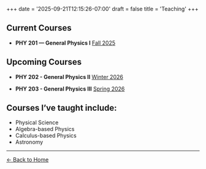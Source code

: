+++
date = '2025-09-21T12:15:26-07:00'
draft = false
title = 'Teaching'
+++


## Current Courses

- **PHY 201 — General Physics I** [Fall 2025](/teaching/physics201/)

## Upcoming Courses

- **PHY 202 - General Physics II** [Winter 2026]()

- **PHY 203 - General Physics III** [Spring 2026]()
 



## Courses I’ve taught include:

- Physical Science
- Algebra-based Physics
- Calculus-based Physics
- Astronomy

---

[← Back to Home](/)
